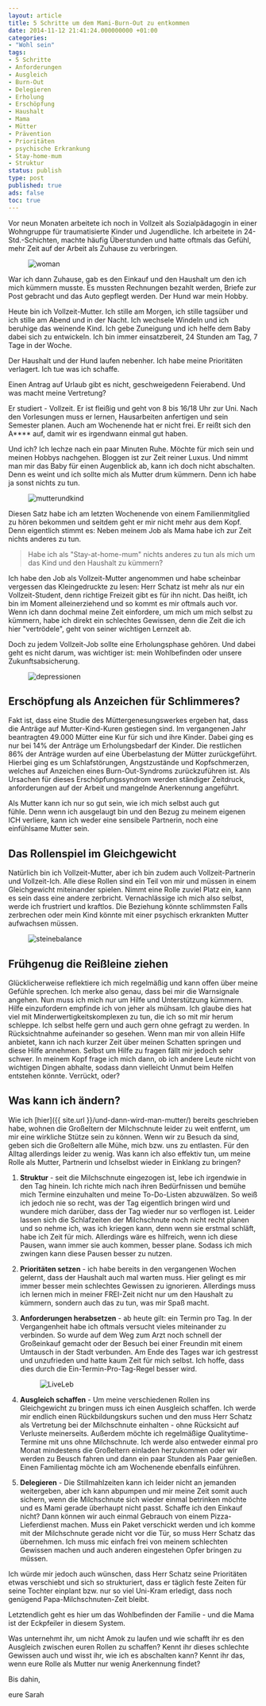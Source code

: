 ```yaml
---
layout: article
title: 5 Schritte um dem Mami-Burn-Out zu entkommen
date: 2014-11-12 21:41:24.000000000 +01:00
categories:
- "Wohl sein"
tags:
- 5 Schritte
- Anforderungen
- Ausgleich
- Burn-Out
- Delegieren
- Erholung
- Erschöpfung
- Haushalt
- Mama
- Mütter
- Prävention
- Prioritäten
- psychische Erkrankung
- Stay-home-mum
- Struktur
status: publish
type: post
published: true
ads: false
toc: true
---
```

Vor neun Monaten arbeitete ich noch in Vollzeit als Sozialpädagogin in einer Wohngruppe für traumatisierte Kinder und Jugendliche. Ich arbeitete in 24-Std.-Schichten, machte häufig Überstunden und hatte oftmals das Gefühl, mehr Zeit auf der Arbeit als Zuhause zu verbringen.

<figure>
	<img src="{{ site.url }}/images/woman-41891_1280.png" alt="woman" />
</figure>

War ich dann Zuhause, gab es den Einkauf und den Haushalt um den ich mich kümmern musste. Es mussten Rechnungen bezahlt werden, Briefe zur Post gebracht und das Auto gepflegt werden. Der Hund war mein Hobby.

Heute bin ich Vollzeit-Mutter. Ich stille am Morgen, ich stille tagsüber und ich stille am Abend und in der Nacht. Ich wechsele Windeln und ich beruhige das weinende Kind. Ich gebe Zuneigung und ich helfe dem Baby dabei sich zu entwickeln. Ich bin immer einsatzbereit, 24 Stunden am Tag, 7 Tage in der Woche.

Der Haushalt und der Hund laufen nebenher. Ich habe meine Prioritäten verlagert. Ich tue was ich schaffe.

Einen Antrag auf Urlaub gibt es nicht, geschweigedenn Feierabend. Und was macht meine Vertretung?

Er studiert - Vollzeit. Er ist fleißig und geht von 8 bis 16/18 Uhr zur Uni. Nach den Vorlesungen muss er lernen, Hausarbeiten anfertigen und sein Semester planen. Auch am Wochenende hat er nicht frei. Er reißt sich den A**** auf, damit wir es irgendwann einmal gut haben.

Und ich? Ich lechze nach ein paar Minuten Ruhe. Möchte für mich sein und meinen Hobbys nachgehen. Bloggen ist zur Zeit reiner Luxus. Und nimmt man mir das Baby für einen Augenblick ab, kann ich doch nicht abschalten. Denn es weint und ich sollte mich als Mutter drum kümmern. Denn ich habe ja sonst nichts zu tun.

<figure>
	<img  src="{{ site.url }}/images/mother-316879_1280.jpg" alt="mutterundkind" />
</figure>

Diesen Satz habe ich am letzten Wochenende von einem Familienmitglied zu hören bekommen und seitdem geht er mir nicht mehr aus dem Kopf. Denn eigentlich stimmt es: Neben meinem Job als Mama habe ich zur Zeit nichts anderes zu tun.

> Habe ich als "Stay-at-home-mum" nichts anderes zu tun als mich um das Kind und den Haushalt zu kümmern?

Ich habe den Job als Vollzeit-Mutter angenommen und habe scheinbar vergessen das Kleingedruckte zu lesen: Herr Schatz ist mehr als nur ein Vollzeit-Student, denn richtige Freizeit gibt es für ihn nicht. Das heißt, ich bin im Moment alleinerziehend und so kommt es mir oftmals auch vor.  
Wenn ich dann dochmal meine Zeit einfordere, um mich um mich selbst zu kümmern, habe ich direkt ein schlechtes Gewissen, denn die Zeit die ich hier "vertrödele", geht von seiner wichtigen Lernzeit ab.

Doch zu jedem Vollzeit-Job sollte eine Erholungsphase gehören. Und dabei geht es nicht darum, was wichtiger ist: mein Wohlbefinden oder unsere Zukunftsabsicherung.

<figure>
	<img  src="{{ site.url }}/images/sad-505857_1280.jpg" alt="depressionen" />
</figure>

## Erschöpfung als Anzeichen für Schlimmeres?

Fakt ist, dass eine Studie des Müttergenesungswerkes ergeben hat, dass die Anträge auf Mutter-Kind-Kuren gestiegen sind. Im vergangenen Jahr beantragten 49.000 Mütter eine Kur für sich und ihre Kinder. Dabei ging es nur bei 14% der Anträge um Erholungsbedarf der Kinder. Die restlichen 86% der Anträge wurden auf eine Überbelastung der Mütter zurückgeführt. Hierbei ging es um Schlafstörungen, Angstzustände und Kopfschmerzen, welches auf Anzeichen eines Burn-Out-Syndroms zurückzuführen ist. Als Ursachen für dieses Erschöpfungssyndrom werden ständiger Zeitdruck, anforderungen auf der Arbeit und mangelnde Anerkennung angeführt.

Als Mutter kann ich nur so gut sein, wie ich mich selbst auch gut fühle. Denn wenn ich ausgelaugt bin und den Bezug zu meinem eigenen ICH verliere, kann ich weder eine sensibele Partnerin, noch eine einfühlsame Mutter sein.

## Das Rollenspiel im Gleichgewicht

Natürlich bin ich Vollzeit-Mutter, aber ich bin zudem auch Vollzeit-Partnerin und Vollzeit-Ich. Alle diese Rollen sind ein Teil von mir und müssen in einem Gleichgewicht miteinander spielen. Nimmt eine Rolle zuviel Platz ein, kann es sein dass eine andere zerbricht. Vernachlässige ich mich also selbst, werde ich frustriert und kraftlos. Die Beziehung könnte schlimmsten Falls zerbrechen oder mein Kind könnte mit einer psychisch erkrankten Mutter aufwachsen müssen.

<figure>
	<img  src="{{ site.url }}/images/balance-110850_1280.jpg" alt="steinebalance" />
</figure>

## Frühgenug die Reißleine ziehen

Glücklicherweise reflektiere ich mich regelmäßig und kann offen über meine Gefühle sprechen. Ich merke also genau, dass bei mir die Warnsignale angehen. Nun muss ich mich nur um Hilfe und Unterstützung kümmern.  
Hilfe einzufordern empfinde ich von jeher als mühsam. Ich glaube dies hat viel mit Minderwertigkeitskomplexen zu tun, die ich so mit mir herum schleppe. Ich selbst helfe gern und auch gern ohne gefragt zu werden. In Rücksichtnahme aufeinander so gesehen. Wenn man mir von allein Hilfe anbietet, kann ich nach kurzer Zeit über meinen Schatten springen und diese Hilfe annehmen. Selbst um Hilfe zu fragen fällt mir jedoch sehr schwer. In meinem Kopf frage ich mich dann, ob ich andere Leute nicht von wichtigen Dingen abhalte, sodass dann vielleicht Unmut beim Helfen entstehen könnte. Verrückt, oder?

## Was kann ich ändern?

Wie ich [hier]({{ site.url }}/und-dann-wird-man-mutter/) bereits geschrieben habe, wohnen die Großeltern der Milchschnute leider zu weit entfernt, um mir eine wirkliche Stütze sein zu können. Wenn wir zu Besuch da sind, geben sich die Großeltern alle Mühe, mich bzw. uns zu entlasten. Für den Alltag allerdings leider zu wenig. Was kann ich also effektiv tun, um meine Rolle als Mutter, Partnerin und Ichselbst wieder in Einklang zu bringen?

1. **Struktur** - seit die Milchschnute eingezogen ist, lebe ich irgendwie in den Tag hinein. Ich richte mich nach ihren Bedürfnissen und bemühe mich Termine einzuhalten und meine To-Do-Listen abzuwälzen. So weiß ich jedoch nie so recht, was der Tag eigentlich bringen wird und wundere mich darüber, dass der Tag wieder nur so verflogen ist. Leider lassen sich die Schlafzeiten der Milchschnute noch nicht recht planen und so nehme ich, was ich kriegen kann, denn wenn sie erstmal schläft, habe ich Zeit für mich. Allerdings wäre es hilfreich, wenn ich diese Pausen, wann immer sie auch kommen, besser plane. Sodass ich mich zwingen kann diese Pausen besser zu nutzen.

2. **Prioritäten setzen** - ich habe bereits in den vergangenen Wochen gelernt, dass der Haushalt auch mal warten muss. Hier gelingt es mir immer besser mein schlechtes Gewissen zu ignorieren. Allerdings muss ich lernen mich in meiner FREI-Zeit nicht nur um den Haushalt zu kümmern, sondern auch das zu tun, was mir Spaß macht.

3. **Anforderungen herabsetzen** - ab heute gilt: ein Termin pro Tag. In der Vergangenheit habe ich oftmals versucht vieles miteinander zu verbinden. So wurde auf dem Weg zum Arzt noch schnell der Großeinkauf gemacht oder der Besuch bei einer Freundin mit einem Umtausch in der Stadt verbunden. Am Ende des Tages war ich gestresst und unzufrieden und hatte kaum Zeit für mich selbst. Ich hoffe, dass dies durch die Ein-Termin-Pro-Tag-Regel besser wird.

	<figure>
		<img  src="{{ site.url }}/images/live-461731_1280.png" alt="LiveLeb" />
	</figure>

4. **Ausgleich schaffen** - Um meine verschiedenen Rollen ins Gleichgewicht zu bringen muss ich einen Ausgleich schaffen. Ich werde mir endlich einen Rückbildungskurs suchen und den muss Herr Schatz als Vertretung bei der Milchschnute einhalten - ohne Rücksicht auf Verluste meinerseits. Außerdem möchte ich regelmäßige Qualitytime-Termine mit uns ohne Milchschnute. Ich werde also entweder einmal pro Monat mindestens die Großeltern einladen herzukommen oder wir werden zu Beusch fahren und dann ein paar Stunden als Paar genießen. Einen Familientag möchte ich am Wochenende ebenfalls einführen.

5. **Delegieren** - Die Stillmahlzeiten kann ich leider nicht an jemanden weitergeben, aber ich kann abpumpen und mir meine Zeit somit auch sichern, wenn die Milchschnute sich wieder einmal betrinken möchte und es Mami gerade überhaupt nicht passt. Schaffe ich den Einkauf nicht? Dann können wir auch einmal Gebrauch von einem Pizza-Lieferdienst machen. Muss ein Paket verschickt werden und ich komme mit der Milchschnute gerade nicht vor die Tür, so muss Herr Schatz das übernehmen. Ich muss mic einfach frei von meinem schlechten Gewissen machen und auch anderen eingestehen Opfer bringen zu müssen.

Ich würde mir jedoch auch wünschen, dass Herr Schatz seine Prioritäten etwas verschiebt und sich so strukturiert, dass er täglich feste Zeiten für seine Tochter einplant bzw. nur so viel Uni-Kram erledigt, dass noch genügend Papa-Milchschnuten-Zeit bleibt.

Letztendlich geht es hier um das Wohlbefinden der Familie - und die Mama ist der Eckpfeiler in diesem System.

Was unternehmt ihr, um nicht Amok zu laufen und wie schafft ihr es den Ausgleich zwischen euren Rollen zu schaffen? Kennt ihr dieses schlechte Gewissen auch und wisst ihr, wie ich es abschalten kann? Kennt ihr das, wenn eure Rolle als Mutter nur wenig Anerkennung findet?

Bis dahin,

eure Sarah

